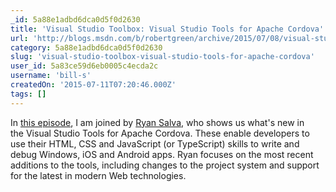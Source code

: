 ```yaml
---
_id: 5a88e1adbd6dca0d5f0d2630
title: 'Visual Studio Toolbox: Visual Studio Tools for Apache Cordova'
url: 'http://blogs.msdn.com/b/robertgreen/archive/2015/07/08/visual-studio-toolbox-visual-studio-tools-for-apache-cordova.aspx'
category: 5a88e1adbd6dca0d5f0d2630
slug: 'visual-studio-toolbox-visual-studio-tools-for-apache-cordova'
user_id: 5a83ce59d6eb0005c4ecda2c
username: 'bill-s'
createdOn: '2015-07-11T07:20:46.000Z'
tags: []
---
```


In <a href="https://channel9.msdn.com/Shows/Visual-Studio-Toolbox/Visual-Studio-Tools-for-Apache-Cordova">this episode</a>, I am joined by <a href="https://twitter.com/ryanjsalva">Ryan Salva</a>, who shows us what's new in the Visual Studio Tools for Apache Cordova. These enable developers to use their HTML, CSS and JavaScript (or TypeScript) skills to write and debug Windows, iOS and Android apps. Ryan focuses on the most recent additions to the tools, including changes to the project system and support for the latest in modern Web technologies.
